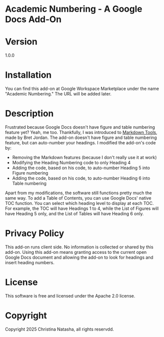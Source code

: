 # Academic Numbering - A Google Docs Add-On

# Version
1.0.0

# Installation
You can find this add-on at Google Workspace Marketplace under the name "Academic Numbering." The URL will be added later.

# Description
Frustrated because Google Docs doesn't have figure and table numbering feature yet? Yeah, me too. Thankfully, I was introduced to [Markdown Tools](https://github.com/jordan2175/markdown-tools), made by Bret Jordan.
The add-on doesn't have figure and table numbering feature, but can auto-number your headings. I modified the add-on's code by:
- Removing the Markdown features (because I don't really use it at work)
- Modifying the Heading Numbering code to only Heading 4
- Adding the code, based on his code, to auto-number Heading 5 into Figure numbering
- Adding the code, based on his code, to auto-number Heading 6 into Table numbering

Apart from my modifications, the software still functions pretty much the same way.
To add a Table of Contents, you can use Google Docs' native TOC function. You can select which heading level to display at each TOC. For example, the TOC will have Headings 1 to 4, while the List of Figures will have Heading 5 only, and the List of Tables will have Heading 6 only.

# Privacy Policy
This add-on runs client side. No information is collected or shared by this add-on. Using this add-on means granting access to the current open Google Docs document and allowing the add-on to look for headings and insert heading numbers.

# License
This software is free and licensed under the Apache 2.0 license.

# Copyright
Copyright 2025 Christina Natasha, all rights reservdd.
